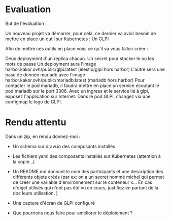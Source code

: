 # Evaluation

But de l'évaluation :

Un nouveau projet va démarrer, pour cela, ce dernier va avoir besoin de mettre en place un outil sur Kubernetes : Un GLPI

Afin de mettre ces outils en place voici ce qu'il va vous falloir créer :

Deux deployment d'un replica chacun. 
Un secret pour stocker le ou les mots de passe
Un deployment aura l'image harbor.kakor.ovh/public/glpi:latest (elestio/glpi hors harbor)
L'autre sera une base de donnée mariadb avec l'image harbor.kakor.ovh/public/mariadb:latest (mariadb hors harbor)
Pour contacter le pod mariadb, il faudra mettre en place un service écoutant le pod mariadb sur le port 3306.
Avec un ingress et le service lié à glpi, exposez l'application sur Internet. 
Dans le pod GLPI, changez via une configmap le logo de GLPI. 

# Rendu attentu 

Dans un zip, en rendu donnez-moi :

- Un schéma sur draw.io des composants installés
- Les fichiers yaml des composants installés sur Kubernetes (attention à la copie...)
- Un README.md donnant le nom des participants et une description des différents objets créés (par ex: on a un secret nommé michel qui permet de créer une variable d'environnement sur le conteneur x... En cas d'objet utilisés qui n'ont pas été vu en cours, justifiez en partant de la doc leurs utilisation. )
- Une capture d'écran de GLPI configuré

- Que pourrions nous faire pour améliorer le déploiement ? 